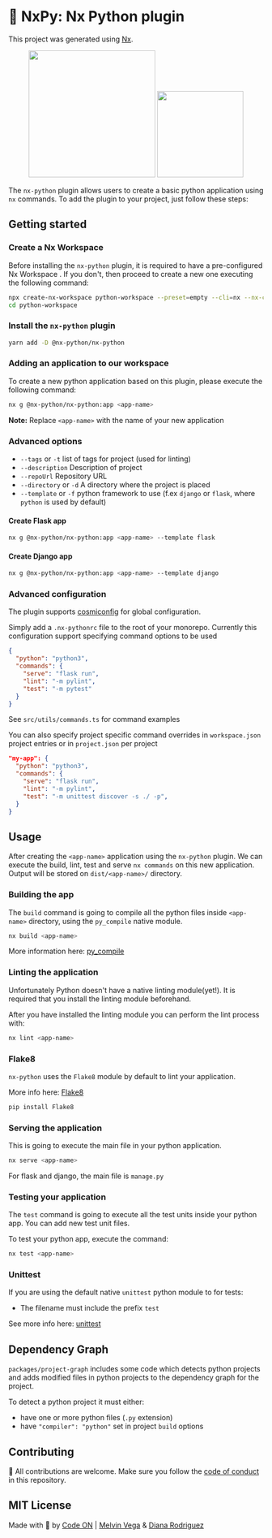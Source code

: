 # 🐍 NxPy: Nx Python plugin

This project was generated using [Nx](https://nx.dev).

<p align="center">
  <img src="https://raw.githubusercontent.com/nrwl/nx/master/images/nx-logo.png" width="250">
  <img src="https://upload.wikimedia.org/wikipedia/commons/thumb/c/c3/Python-logo-notext.svg/240px-Python-logo-notext.svg.png" width="170"/>
</p>

The `nx-python` plugin allows users to create a basic python application using `nx` commands. To add the plugin to your project, just follow these steps:

## Getting started

### Create a Nx Workspace

Before installing the `nx-python` plugin, it is required to have a pre-configured Nx Workspace . If you don't, then proceed to create a new one executing the following command:

```bash
npx create-nx-workspace python-workspace --preset=empty --cli=nx --nx-cloud true
cd python-workspace
```

### Install the `nx-python` plugin

```bash
yarn add -D @nx-python/nx-python
```

### Adding an application to our workspace

To create a new python application based on this plugin, please execute the following command:

```bash
nx g @nx-python/nx-python:app <app-name>
```

**Note:** Replace `<app-name>` with the name of your new application

### Advanced options

- `--tags` or `-t` list of tags for project (used for linting)
- `--description` Description of project
- `--repoUrl` Repository URL
- `--directory` or `-d` A directory where the project is placed
- `--template` or `-f` python framework to use (f.ex `django` or `flask`, where `python` is used by default)

#### Create Flask app

```bash
nx g @nx-python/nx-python:app <app-name> --template flask
```

#### Create Django app

```bash
nx g @nx-python/nx-python:app <app-name> --template django
```

### Advanced configuration

The plugin supports [cosmiconfig](https://www.npmjs.com/package/cosmiconfig) for global configuration.

Simply add a `.nx-pythonrc` file to the root of your monorepo.
Currently this configuration support specifying command options to be used

```json
{
  "python": "python3",
  "commands": {
    "serve": "flask run",
    "lint": "-m pylint",
    "test": "-m pytest"
  }
}
```

See `src/utils/commands.ts` for command examples

You can also specify project specific command overrides in `workspace.json` project entries or in `project.json` per project

```json
"my-app": {
  "python": "python3",
  "commands": {
    "serve": "flask run",
    "lint": "-m pylint",
    "test": "-m unittest discover -s ./ -p",
  }
}
```

## Usage

After creating the `<app-name>` application using the `nx-python` plugin. We can execute the build, lint, test and serve `nx commands` on this new application. Output will be stored on `dist/<app-name>/` directory.

### Building the app

The `build` command is going to compile all the python files inside `<app-name>` directory, using the `py_compile` native module.

```bash
nx build <app-name>
```

More information here: [py_compile](https://docs.python.org/3/library/py_compile.html)

### Linting the application

Unfortunately Python doesn't have a native linting module(yet!).
It is required that you install the linting module beforehand.

After you have installed the linting module you can perform the lint process with:

```bash
nx lint <app-name>
```

### Flake8

`nx-python` uses the `Flake8` module by default to lint your application.

More info here: [Flake8](https://flake8.pycqa.org/en/latest/)

```bash
pip install Flake8
```

### Serving the application

This is going to execute the main file in your python application.

```bash
nx serve <app-name>
```

For flask and django, the main file is `manage.py`

### Testing your application

The `test` command is going to execute all the test units inside your python app. You can add new test unit files.

To test your python app, execute the command:

```bash
nx test <app-name>
```

### Unittest

If you are using the default native `unittest` python module to for tests:

- The filename must include the prefix `test`

See more info here: [unittest](https://docs.python.org/3/library/unittest.html)

## Dependency Graph

`packages/project-graph` includes some code which detects python projects and adds modified files in python projects to the dependency graph for the project.

To detect a python project it must either:

- have one or more python files (`.py` extension)
- have `"compiler": "python"` set in project `build` options

## Contributing

🐍 All contributions are welcome. Make sure you follow the [code of conduct](CODE_OF_CONDUCT.md) in this repository.

## MIT License

Made with 💜 by [Code ON](https://codeon.rocks) | [Melvin Vega](https://github.com/melveg) & [Diana Rodriguez](https://github.com/sponsors/alphacentauri82)
